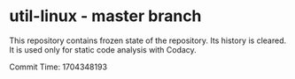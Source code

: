# util-linux - master branch

This repository contains frozen state of the repository.
Its history is cleared. It is used only for static code
analysis with Codacy.

Commit Time: 1704348193